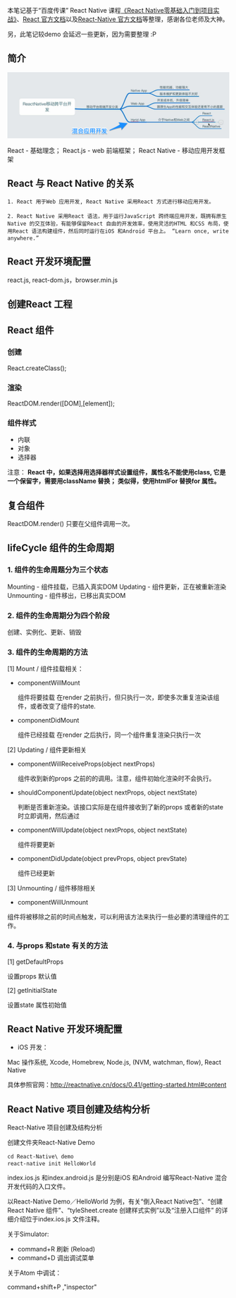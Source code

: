 本笔记基于“百度传课” React Native 课程[《React Native零基础入门到项目实战》](http://www.chuanke.com/v4702151-196697-1122541.html)、[React 官方文档](https://facebook.github.io/react/)以及[React-Native 官方文档](http://reactnative.cn/)等整理，感谢各位老师及大神。

另，此笔记较demo 会延迟一些更新，因为需要整理 :P

## 简介

![image](/notes-img/7BA56D55-DE0A-461F-8E21-FD75247327D0.png)

React - 基础理念；
React.js - web 前端框架；
React Native - 移动应用开发框架


## React 与 React Native 的关系



	1. React 用于Web 应用开发, React Native 采用React 方式进行移动应用开发。

	2. React Native 采用React 语法，用于运行JavaScript 跨终端应用开发，既拥有原生Native 的交互体验，有能够保留React 自由的开发效率，使用灵活的HTML 和CSS 布局，使用React 语法构建组件，然后同时运行在iOS 和Android 平台上。 “Learn once, write anywhere.”




## React 开发环境配置


react.js, react-dom.js，browser.min.js


## 创建React 工程

## React 组件

### 创建
React.createClass();

### 渲染
ReactDOM.render([DOM],[element]);

### 组件样式

 - 内联
 - 对象
 - 选择器

注意： **React 中，如果选择用选择器样式设置组件，属性名不能使用class, 它是一个保留字，需要用className 替换；
			 类似得，使用htmlFor 替换for 属性。**

## 复合组件

ReactDOM.render() 只要在父组件调用一次。

## lifeCycle 组件的生命周期


### 1. 组件的生命周题分为三个状态

Mounting - 组件挂载，已插入真实DOM
Updating - 组件更新，正在被重新渲染
Unmounting - 组件移出，已移出真实DOM


### 2. 组件的生命周期分为四个阶段

创建、实例化、更新、销毁


### 3. 组件的生命周期的方法

[1] Mount / 组件挂载相关：

- componentWillMount

	组件将要挂载
	在render 之前执行，但只执行一次，即使多次重复渲染该组件，或者改变了组件的state.

- componentDidMount

	组件已经挂载
	在render 之后执行，同一个组件重复渲染只执行一次

[2] Updating / 组件更新相关

- componentWillReceiveProps(object nextProps)

	组件收到新的props 之前的的调用。注意，组件初始化渲染时不会执行。

- shouldComponentUpdate(object nextProps, object nextState)

	判断是否重新渲染。该接口实际是在组件接收到了新的props 或者新的state 时立即调用，然后通过

- componentWillUpdate(object nextProps, object nextState)

	组件将要更新

- componentDidUpdate(object prevProps, object prevState)

	组件已经更新

[3] Unmounting / 组件移除相关

- componentWillUnmount

组件将被移除之前的时间点触发，可以利用该方法来执行一些必要的清理组件的工作。

### 4. 与props 和state 有关的方法

[1] getDefaultProps

设置props 默认值

[2] getInitialState

设置state 属性初始值


## React Native 开发环境配置

- iOS 开发：

Mac 操作系统, Xcode, Homebrew, Node.js, (NVM, watchman, flow), React Native

具体参照官网：http://reactnative.cn/docs/0.41/getting-started.html#content


## React Native 项目创建及结构分析

React-Native 项目创建及结构分析

创建文件夹React-Native Demo

	cd React-Native\ demo
	react-native init HelloWorld

index.ios.js 和index.android.js 是分别是iOS 和Android 编写React-Native 混合开发代码的入口文件。

以React-Native Demo／HelloWorld 为例，有关“倒入React Native包”、“创建React Native 组件”、“tyleSheet.create 创建样式实例”以及“注册入口组件” 的详细介绍位于index.ios.js 文件注释。


关于Simulator:
- command+R 刷新 (Reload)
- command+D 调出调试菜单


关于Atom 中调试：

command+shift+P ,"inspector"
